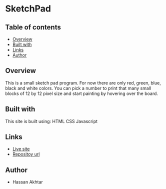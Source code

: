 # SketchPad

## Table of contents
- [Overview](#overview)
- [Built with](#built-with)
- [Links](#links)
- [Author](#author)

## Overview
This is a small sketch pad program. For now there are only red, green, blue, black and white colors.
You can pick a number to print that many small blocks of 12 by 12 pixel size and start painting by hovering over the board. 

## Built with
This site is built using:
HTML
CSS
Javascript
 
## Links
- [Live site](https://hassanakhtar8.github.io/SketchPad/)
- [Repositoy url](https://github.com/HassanAkhtar8/SketchPad)

## Author
- Hassan Akhtar